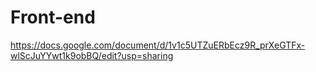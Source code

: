 # Front-end
https://docs.google.com/document/d/1v1c5UTZuERbEcz9R_prXeGTFx-wlScJuYYwt1k9obBQ/edit?usp=sharing
